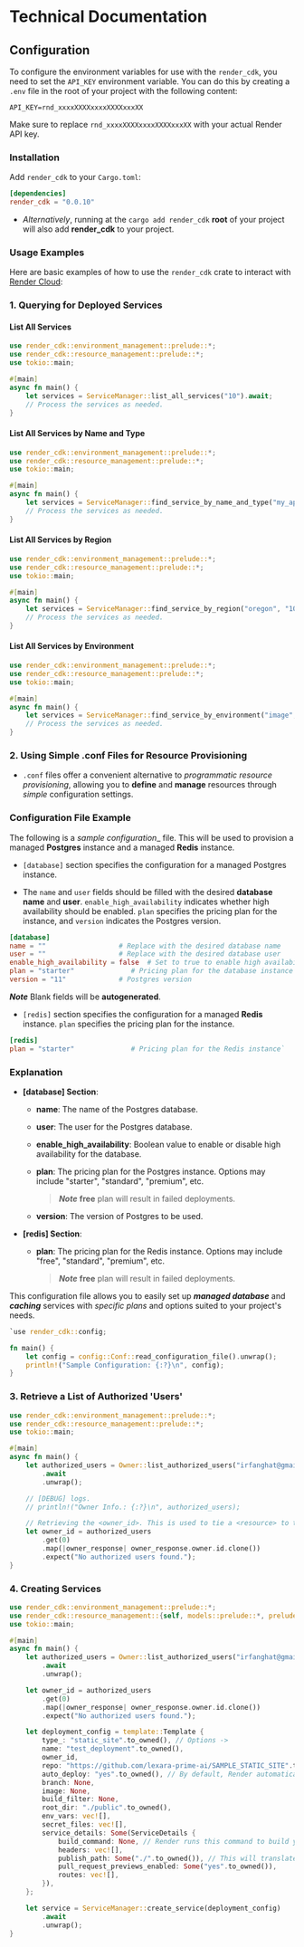 # Technical Documentation

## Configuration

To configure the environment variables for use with the `render_cdk`, you need to set the `API_KEY` environment variable. You can do this by creating a `.env` file in the root of your project with the following content:

```.env
API_KEY=rnd_xxxxXXXXxxxxXXXXxxxXX
```

Make sure to replace `rnd_xxxxXXXXxxxxXXXXxxxXX` with your actual Render API key.

### Installation

Add `render_cdk` to your `Cargo.toml`:

```toml
[dependencies]
render_cdk = "0.0.10"
```

* _Alternatively_, running at the `cargo add render_cdk` **root** of your project will also add **render_cdk** to your project.

### Usage Examples

Here are basic examples of how to use the `render_cdk` crate to interact with [Render Cloud](https://render.com/):

### 1. Querying for Deployed Services

#### List All Services

```rust
use render_cdk::environment_management::prelude::*;
use render_cdk::resource_management::prelude::*;
use tokio::main;

#[main]
async fn main() {
    let services = ServiceManager::list_all_services("10").await;
    // Process the services as needed.
}
``` 

#### List All Services by Name and Type

```rust
use render_cdk::environment_management::prelude::*;
use render_cdk::resource_management::prelude::*;
use tokio::main;

#[main]
async fn main() {
    let services = ServiceManager::find_service_by_name_and_type("my_api", "web_service").await;
    // Process the services as needed.
}
```

#### List All Services by Region

```rust
use render_cdk::environment_management::prelude::*;
use render_cdk::resource_management::prelude::*;
use tokio::main;

#[main]
async fn main() {
    let services = ServiceManager::find_service_by_region("oregon", "10").await;
    // Process the services as needed.
}
```

#### List All Services by Environment

```rust
use render_cdk::environment_management::prelude::*;
use render_cdk::resource_management::prelude::*;
use tokio::main;

#[main]
async fn main() {
    let services = ServiceManager::find_service_by_environment("image", "10").await;
    // Process the services as needed.
}
```

### 2. Using Simple .conf Files for Resource Provisioning

* `.conf` files offer a convenient alternative to _programmatic resource provisioning_, allowing you to **define** and **manage** resources through _simple_ configuration settings.

### Configuration File Example

The following is a _sample configuration__ file. This will be used to provision a managed **Postgres** instance and a managed **Redis** instance.

* `[database]` section specifies the configuration for a managed Postgres instance.

* The `name` and `user` fields should be filled with the desired **database name** and **user**.
`enable_high_availability` indicates whether high availability should be enabled.
`plan` specifies the pricing plan for the instance, and `version` indicates the Postgres version.

```conf
[database]
name = ""                  # Replace with the desired database name 
user = ""                  # Replace with the desired database user
enable_high_availability = false  # Set to true to enable high availability
plan = "starter"              # Pricing plan for the database instance
version = "11"             # Postgres version
```

**_Note_** Blank fields will be  **autogenerated**.

* `[redis]` section specifies the configuration for a managed **Redis** instance.
 `plan` specifies the pricing plan for the instance.

```conf
[redis]
plan = "starter"              # Pricing plan for the Redis instance` 
```

### Explanation

* **[database] Section**:

  * **name**: The name of the Postgres database.
  * **user**: The user for the Postgres database.
  * **enable_high_availability**: Boolean value to enable or disable high availability for the database.
  * **plan**: The pricing plan for the Postgres instance. Options may include "starter", "standard", "premium", etc.

    > **_Note_** **free** plan will result in failed deployments.

  * **version**: The version of Postgres to be used.
* **[redis] Section**:

  * **plan**: The pricing plan for the Redis instance. Options may include "free", "standard", "premium", etc.

    > **_Note_** **free** plan will result in failed deployments.

This configuration file allows you to easily set up _**managed database**_ and _**caching**_ services with _specific plans_ and options suited to your project's needs.

```rust
`use render_cdk::config;

fn main() {
    let config = config::Conf::read_configuration_file().unwrap();
    println!("Sample Configuration: {:?}\n", config);
}
```

### 3. Retrieve a List of Authorized 'Users'

```rust
use render_cdk::environment_management::prelude::*;
use render_cdk::resource_management::prelude::*;
use tokio::main;

#[main]
async fn main() {
    let authorized_users = Owner::list_authorized_users("irfanghat@gmail.com", "100")
        .await
        .unwrap();

    // [DEBUG] logs.
    // println!("Owner Info.: {:?}\n", authorized_users);

    // Retrieving the <owner_id>. This is used to tie a <resource> to the user who created it.
    let owner_id = authorized_users
        .get(0)
        .map(|owner_response| owner_response.owner.id.clone())
        .expect("No authorized users found.");
}
```

### 4. Creating Services

```rust
use render_cdk::environment_management::prelude::*;
use render_cdk::resource_management::{self, models::prelude::*, prelude::*};
use tokio::main;

#[main]
async fn main() {
    let authorized_users = Owner::list_authorized_users("irfanghat@gmail.com", "100")
        .await
        .unwrap();

    let owner_id = authorized_users
        .get(0)
        .map(|owner_response| owner_response.owner.id.clone())
        .expect("No authorized users found.");

    let deployment_config = template::Template {
        type_: "static_site".to_owned(), // Options ->
        name: "test_deployment".to_owned(),
        owner_id,
        repo: "https://github.com/lexara-prime-ai/SAMPLE_STATIC_SITE".to_owned(),
        auto_deploy: "yes".to_owned(), // By default, Render automatically deploys your service whenever you update its code or configuration.
        branch: None,
        image: None,
        build_filter: None,
        root_dir: "./public".to_owned(),
        env_vars: vec![],
        secret_files: vec![],
        service_details: Some(ServiceDetails {
            build_command: None, // Render runs this command to build your app before each deploy e.g npm run build, yarn build.
            headers: vec![],
            publish_path: Some("./".to_owned()), // This will translate to /public/
            pull_request_previews_enabled: Some("yes".to_owned()),
            routes: vec![],
        }),
    };

    let service = ServiceManager::create_service(deployment_config)
        .await
        .unwrap();
}
```
